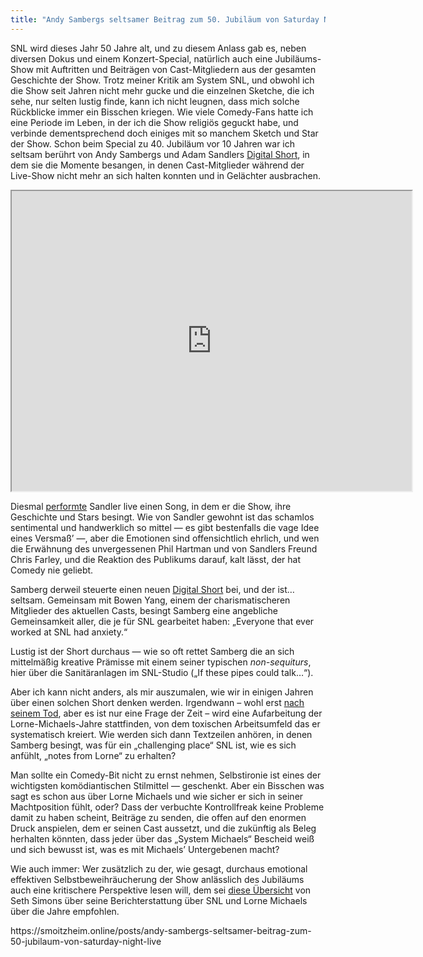 ```yaml
---
title: "Andy Sambergs seltsamer Beitrag zum 50. Jubiläum von Saturday Night Live"
---
```

<div class="trix-content">
  <p>SNL wird dieses Jahr 50 Jahre alt, und zu diesem Anlass gab es, neben diversen Dokus und einem Konzert-Special, natürlich auch eine Jubiläums-Show mit Auftritten und Beiträgen von Cast-Mitgliedern aus der gesamten Geschichte der Show. Trotz meiner Kritik am System SNL, und obwohl ich  die Show seit Jahren nicht mehr gucke und die einzelnen Sketche, die ich sehe, nur selten lustig finde, kann ich nicht leugnen, dass mich solche Rückblicke immer ein Bisschen kriegen. Wie viele Comedy-Fans hatte ich eine Periode im Leben, in der ich die Show religiös geguckt habe, und verbinde dementsprechend doch einiges mit so manchem Sketch und Star der Show. Schon beim Special zu 40. Jubiläum  vor 10 Jahren war ich seltsam berührt von Andy Sambergs und Adam Sandlers <a href="https://www.youtube.com/watch?v=FxSyaIX3frg">Digital Short</a>, in dem sie die Momente besangen, in denen Cast-Mitglieder während der Live-Show nicht mehr an sich halten konnten und in Gelächter ausbrachen.</p>
<div><iframe width="640" height="480" allowfullscreen="true" autoplay="false" disablekbcontrols="false" enableiframeapi="false" endtime="0" ivloadpolicy="0" loop="false" modestbranding="false" origin="" playlist="" src="https://www.youtube.com/embed/FxSyaIX3frg"></iframe></div>
<p>Diesmal <a href="https://www.tiktok.com/@nbcsnl/video/7472264252359806251?is_from_webapp=1&amp;sender_device=pc&amp;web_id=7472512769560987158">performte</a> Sandler live einen Song, in dem er die Show, ihre Geschichte und Stars besingt. Wie von Sandler gewohnt ist das schamlos sentimental und handwerklich so mittel — es gibt bestenfalls die vage Idee eines Versmaß’ —, aber die Emotionen sind offensichtlich ehrlich, und wen die Erwähnung des unvergessenen Phil Hartman und von Sandlers Freund Chris Farley, und die Reaktion des Publikums darauf, kalt lässt, der hat Comedy nie geliebt.</p>
<p>Samberg derweil steuerte einen neuen <a href="https://www.tiktok.com/@nbcsnl/video/7472270542049971498?is_from_webapp=1&amp;sender_device=pc&amp;web_id=7472512769560987158">Digital Short</a> bei, und der ist…seltsam. Gemeinsam mit Bowen Yang, einem der charismatischeren Mitglieder des aktuellen Casts, besingt Samberg eine angebliche Gemeinsamkeit aller, die je für SNL gearbeitet haben: „Everyone that ever worked at SNL had anxiety.“</p>
<p>Lustig ist der Short durchaus — wie so oft rettet Samberg die an sich mittelmäßig kreative Prämisse mit einem seiner typischen <em>non-sequiturs</em>,   hier über die Sanitäranlagen im SNL-Studio („If these pipes could talk…“).</p>
<p>Aber ich kann nicht anders, als mir auszumalen, wie wir in einigen Jahren über einen solchen Short denken werden. Irgendwann – wohl erst <a href="https://smoitzheim.online/2024/12/07/worber-the-lonely.html">nach seinem Tod</a>, aber es ist nur eine Frage der Zeit – wird eine Aufarbeitung der Lorne-Michaels-Jahre stattfinden, von dem toxischen Arbeitsumfeld das er systematisch kreiert. Wie werden sich dann Textzeilen anhören, in denen Samberg besingt, was für ein „challenging place“ SNL ist, wie es sich anfühlt, „notes from Lorne“ zu erhalten?</p>
<p>Man sollte ein Comedy-Bit nicht zu ernst nehmen, Selbstironie ist eines der wichtigsten komödiantischen Stilmittel — geschenkt. Aber ein Bisschen was sagt es schon aus über Lorne Michaels und wie sicher er sich in seiner Machtposition fühlt, oder? Dass der verbuchte Kontrollfreak keine Probleme damit zu haben scheint, Beiträge zu senden, die offen auf den enormen Druck anspielen, dem er seinen Cast aussetzt, und die zukünftig als Beleg herhalten könnten, dass  jeder über das „System Michaels“ Bescheid weiß und sich bewusst ist, was es mit Michaels’ Untergebenen macht?</p>
<p>Wie auch immer: Wer zusätzlich zu der, wie gesagt, durchaus emotional effektiven Selbstbeweihräucherung der Show anlässlich des Jubiläums auch eine kritischere Perspektive lesen will, dem sei <a href="https://www.humorism.xyz/snl50-roundup/">diese Übersicht</a> von Seth Simons über seine Berichterstattung über SNL und Lorne Michaels über die Jahre empfohlen.</p>
</div>
https://smoitzheim.online/posts/andy-sambergs-seltsamer-beitrag-zum-50-jubilaum-von-saturday-night-live